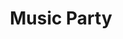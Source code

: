 ---
background: "transparent"
logo: "_light"
display: "none" 

dates: "10"
month: "SEPTEMBER"
title: "Music Party"
time: " 11:00 AM - 3:00 PM"
am: 2016-10-01T08:00:00+05:30
pm: 2016-10-01T05:00:00+05:30
time_icon: "fa fa-clock-o"
loc_icon: "fa fa-map-marker"
location: "ZAKYNTHOS, GREECE"
text: "Morbi accumsan ipsum velit. Nam nec tellus a odio tincidunt auctor a ornare odio. Sed non mauris itae erat conuat"
image: "/images/events/event/event3.jpg"
weight: "800"
---